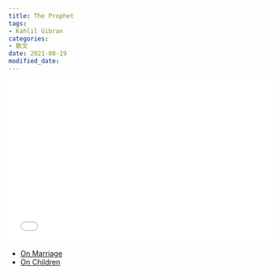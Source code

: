 ```yaml
---
title: The Prophet
tags: 
- Kahlil Gibran
categories:
- 散文
date: 2021-08-19
modified_date: 
---
```


<iframe frameborder="no" border="0" marginwidth="0" marginheight="0" width=520 height=320 src="//music.163.com/outchain/player?type=1&id=78192760&auto=1"></iframe>

- [On Marriage](The-Prophet-On-Marriage.md)
- [On Children](./The-Prophet-On-Children)
